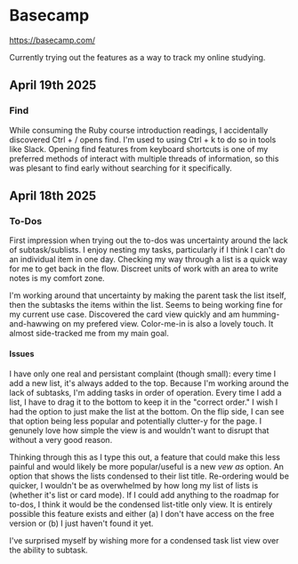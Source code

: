 # Basecamp
https://basecamp.com/

Currently trying out the features as a way to track my online studying.

## April 19th 2025
### Find
While consuming the Ruby course introduction readings, I accidentally discovered Ctrl + / opens find. I'm used to using Ctrl + k to do so in tools like Slack. Opening find features from keyboard shortcuts is one of my preferred methods of interact with multiple threads of information, so this was plesant to find early without searching for it specifically. 

## April 18th 2025
### To-Dos
First impression when trying out the to-dos was uncertainty around the lack of subtask/sublists. I enjoy nesting my tasks, particularly if I think I can't do an individual item in one day. Checking my way through a list is a quick way for me to get back in the flow. Discreet units of work with an area to write notes is my comfort zone.

I'm working around that uncertainty by making the parent task the list itself, then the subtasks the items within the list. Seems to being working fine for my current use case. Discovered the card view quickly and am humming-and-hawwing on my prefered view. Color-me-in is also a lovely touch. It almost side-tracked me from my main goal.

#### Issues
 I have only one real and persistant complaint (though small): every time I add a new list, it's always added to the top. Because I'm working around the lack of subtasks, I'm adding tasks in order of operation. Every time I add a list, I have to drag it to the bottom to keep it in the "correct order." I wish I had the option to just make the list at the bottom. On the flip side, I can see that option being less popular and potentially clutter-y for the page. I genunely love how simple the view is and wouldn't want to disrupt that without a very good reason. 
 
 Thinking through this as I type this out, a feature that could make this less painful and would likely be more popular/useful is a new *vew as* option. An option that shows the lists condensed to their list title. Re-ordering would be quicker, I wouldn't be as overwhelmed by how long my list of lists is (whether it's list or card mode). If I could add anything to the roadmap for to-dos, I think it would be the condensed list-title only view. It is entirely possible this feature exists and either (a) I don't have access on the free version or (b) I just haven't found it yet.

 I've surprised myself by wishing more for a condensed task list view over the ability to subtask. 